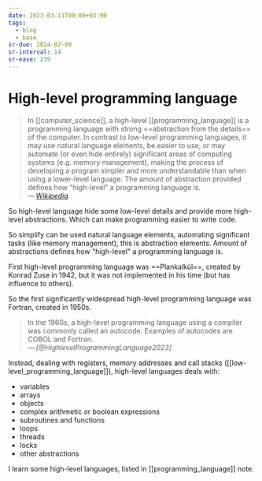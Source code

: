 ```yaml
---
date: 2023-03-11T00:00+03:00
tags:
  - blog
  - base
sr-due: 2024-02-09
sr-interval: 14
sr-ease: 239
---
```


# High-level programming language

> In [[computer_science]], a high-level [[programming_language]] is a
> programming language with strong ==abstraction from the details== of the
> computer. In contrast to low-level programming languages, it may use natural
> language elements, be easier to use, or may automate (or even hide entirely)
> significant areas of computing systems (e.g. memory management), making the
> process of developing a program simpler and more understandable than when
> using a lower-level language. The amount of abstraction provided defines how
> "high-level" a programming language is.\
> — <cite>[Wikipedia](https://en.wikipedia.org/wiki/High-level_programming_language)</cite>

So high-level language hide some low-level details and provide more high-level
abstractions. Which can make programming easier to write code.

So simplify can be used natural language elements, automating significant tasks
(like memory management), this is abstraction elements. Amount of abstractions
defines how "high-level" a programming language is.

First high-level programming language was ==Plankalkül==, created by Konrad Zuse
in 1942, but it was not implemented in his time (but has influence to others).

So the first significantly widespread high-level programming language was
Fortran, created in 1950s.

> In the 1960s, a high-level programming language using a compiler was commonly
> called an autocode. Examples of autocodes are COBOL and Fortran.\
> — <cite>[@HighlevelProgrammingLanguage2023]</cite>

Instead, dealing with registers, memory addresses and call stacks
([[low-level_programming_language]]), high-level languages deals with:

- variables
- arrays
- objects
- complex arithmetic or boolean expressions
- subroutines and functions
- loops
- threads
- locks
- other abstractions

I learn some high-level languages, listed in [[programming_language]] note.
